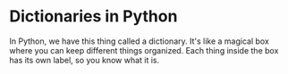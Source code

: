 # Dictionaries in Python

In Python, we have this thing called a dictionary. It's like a magical box where you can keep different things organized. Each thing inside the box has its own label, so you know what it is.
